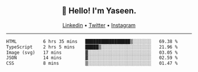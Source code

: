 <h2 align="center">👋 Hello! I'm Yaseen.</h2>
<p align="center">
  <a href="https://www.linkedin.com/in/yaseenkc/">Linkedin</a> •
  <a href="https://twitter.com/yaseeenkc">Twitter</a> •
  <a href="https://instagram.com/kc.yaseen">Instagram</a>
</p>


<!--- 🔭 I’m currently working at []() as an  -->
<!--- - 💬 Ask me about **Javascript, React and Git** -->
<!--- - 📫 How to reach me: [@kc.yaseen](https://instagram.com/kc.yaseen) on Instagram -->
<!--- - ⚡ Fun fact: Big Fan of the :zap: emoji -->

-------

<!--START_SECTION:waka-->

```txt
HTML          6 hrs 35 mins   █████████████████▒░░░░░░░   69.38 %
TypeScript    2 hrs 5 mins    █████▒░░░░░░░░░░░░░░░░░░░   21.96 %
Image (svg)   17 mins         ▓░░░░░░░░░░░░░░░░░░░░░░░░   03.05 %
JSON          14 mins         ▓░░░░░░░░░░░░░░░░░░░░░░░░   02.59 %
CSS           8 mins          ▒░░░░░░░░░░░░░░░░░░░░░░░░   01.47 %
```

<!--END_SECTION:waka-->
